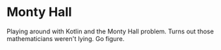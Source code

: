 # Monty Hall

Playing around with Kotlin and the Monty Hall problem. Turns out those mathematicians weren't lying. Go figure.
